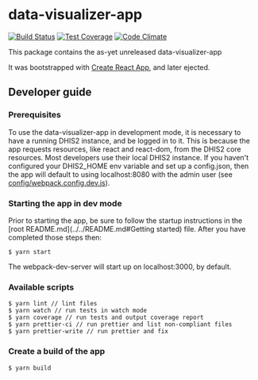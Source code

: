 # data-visualizer-app

[![Build Status](https://travis-ci.org/dhis2/data-visualizer-app.svg)](https://travis-ci.org/dhis2/data-visualizer-app)
[![Test Coverage](https://codeclimate.com/github/dhis2/data-visualizer-app/badges/coverage.svg)](https://codeclimate.com/github/dhis2/data-visualizer-app/coverage)
[![Code Climate](https://codeclimate.com/github/dhis2/data-visualizer-app/badges/gpa.svg)](https://codeclimate.com/github/dhis2/data-visualizer-app)

This package contains the as-yet unreleased data-visualizer-app

It was bootstrapped with [Create React App](https://github.com/facebookincubator/create-react-app), and later ejected.

## Developer guide

### Prerequisites

To use the data-visualizer-app in development mode, it is necessary to have a running DHIS2 instance, and be logged in to it. This is because the app requests resources, like react and react-dom, from the DHIS2 core resources. Most developers use their local DHIS2 instance. If you haven't configured your DHIS2_HOME env variable and set up a config.json, then the app will default to using localhost:8080 with the admin user (see
[config/webpack.config.dev.js](config/webpack.config.dev.js#L35)).

### Starting the app in dev mode

Prior to starting the app, be sure to follow the startup instructions in the [root README.md](../../README.md#Getting started) file. After you have completed those steps then:

```
$ yarn start
```

The webpack-dev-server will start up on localhost:3000, by default.

### Available scripts

```
$ yarn lint // lint files
$ yarn watch // run tests in watch mode
$ yarn coverage // run tests and output coverage report
$ yarn prettier-ci // run prettier and list non-compliant files
$ yarn prettier-write // run prettier and fix
```

### Create a build of the app

```
$ yarn build
```
